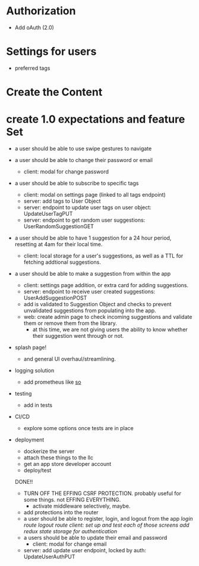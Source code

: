 # Authorization

- Add oAuth (2.0)

# Settings for users

- preferred tags

# Create the Content

# create 1.0 expectations and feature Set

- a user should be able to use swipe gestures to navigate
- a user should be able to change their password or email
  - client: modal for change password
- a user should be able to subscribe to specific tags
  - client: modal on settings page (linked to all tags endpoint)
  - server: add tags to User Object
  - server: endpoint to update user tags on user object: UpdateUserTagPUT
  - server: endpoint to get random user suggestions: UserRandomSuggestionGET
- a user should be able to have 1 suggestion for a 24 hour period, resetting at 4am for their local time.
  - client: local storage for a user's suggestions, as well as a TTL for fetching addtional suggestions.
- a user should be able to make a suggestion from within the app
  - client: settings page addition, or extra card for adding suggestions.
  - server: endpoint to receive user created suggestions: UserAddSuggestionPOST
  - add is validated to Suggestion Object and checks to prevent unvalidated suggestions from populating into the app.
  - web: create admin page to check incoming suggestions and validate them or remove them from the library.
    - at this time, we are not giving users the ability to know whether their suggestion went through or not.
- splash page!
  - and general UI overhaul/streamlining.
- logging solution
  - add prometheus like [so](https://github.com/brancz/prometheus-example-app/blob/master/main.go)
- testing
  - add in tests
- CI/CD
  - explore some options once tests are in place
- deployment

  - dockerize the server
  - attach these things to the llc
  - get an app store developer account
  - deploy/test

  DONE!!

  - TURN OFF THE EFFING CSRF PROTECTION. probably useful for some things. not EFFING EVERYTHING.
    - activate middleware selectively, maybe.
  - add protections into the router
  - a user should be able to register, login, and logout from the app
    _login route_
    _logout route_
    _client: set up and test each of those screens_
    _add redux state storage for authentication_
  - a users should be able to update their email and password
    - client: modal for change email
  - server: add update user endpoint, locked by auth: UpdateUserAuthPUT
